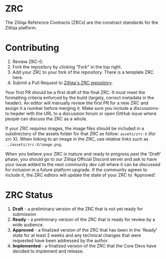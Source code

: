 # ZRC
The Zilliqa Reference Contracts (ZRCs) are the constract standards for the Zilliqa platform.

# Contributing
1. Review ZRC-0.
2. Fork the repository by clicking "Fork" in the top right.
3. Add your ZRC to your fork of the repository. There is a template ZRC here.
4. Submit a Pull Request to [Zilliqa's ZRC repository](https://github.com/Zilliqa/ZRC).

Your first PR should be a first draft of the final ZRC. It must meet the formatting criteria enforced by the build (largely, correct metadata in the header). An editor will manually review the first PR for a new ZRC and assign it a number before merging it. Make sure you include a discussions-to header with the URL to a discussion forum or open GitHub issue where people can discuss the ZRC as a whole.

If your ZRC requires images, the image files should be included in a subdirectory of the assets folder for that ZRC as follow: `assets/zrc-X` (for zrc X). When linking to an image in the ZRC, use relative links such as `../assets/zrc-X/image.png`.

When you believe your ZRC is mature and ready to progress past the 'Draft' phase, you should go to our Zilliqa Official Discord server and ask to have your issue added to the next community dev call where it can be discussed for inclusion in a future platform upgrade. If the community agrees to include it, the ZRC editors will update the state of your ZRC to 'Approved'.

# ZRC Status
1. **Draft** - a preliminary version of the ZRC that is not yet ready for submission.
2. **Ready** - a preliminary version of the ZRC that is ready for review by a wide audience.
3. **Approved** - a finalized version of the ZRC that has been in the 'Ready' state for at least 2 weeks and any technical changes that were requested have been addressed by the author.
4. **Implemented** - a finalized version of the ZRC that the Core Devs have decided to implement and release.
